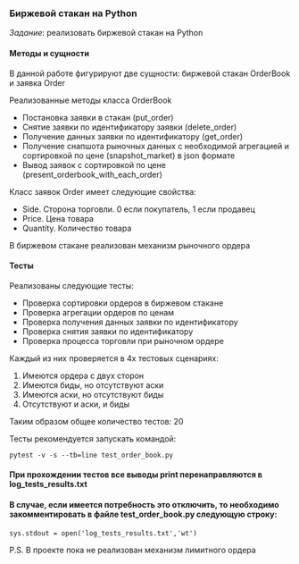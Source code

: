 ### Биржевой стакан на Python

*Задание*: реализовать биржевой стакан на Python

#### Методы и сущности
В данной работе фигурируют две сущности: биржевой стакан OrderBook и заявка Order

Реализованные методы класса OrderBook
* Постановка заявки в стакан (put_order)
* Снятие заявки по идентификатору заявки (delete_order)
* Получение данных заявки по идентификатору (get_order)
* Получение снапшота рыночных данных с необходимой агрегацией и сортировкой по цене (snapshot_market) в json формате
* Вывод заявок с сортировкой по цене (present_orderbook_with_each_order)

Класс заявок Order имеет следующие свойства:
* Side. Сторона торговли. 0 если покупатель, 1 если продавец
* Price. Цена товара
* Quantity. Количество товара  

В биржевом стакане реализован механизм рыночного ордера

#### Тесты

Реализованы следующие тесты:
* Проверка сортировки ордеров в биржевом стакане
* Проверка агрегации ордеров по ценам
* Проверка получения данных заявки по идентификатору
* Проверка снятия заявки по идентификатору
* Проверка процесса торговли при рыночном ордере

Каждый из них проверяется в 4х тестовых сценариях:
1. Имеются ордера с двух сторон
2. Имеются биды, но отсутствуют аски
3. Имеются аски, но отсутствуют биды
4. Отсутствуют и аски, и биды

Таким образом общее количество тестов: 20

Тесты рекомендуется запускать командой:
```
pytest -v -s --tb=line test_order_book.py
```

#### При прохождении тестов все выводы print перенаправляются в log_tests_results.txt
#### В случае, если имеется потребность это отключить, то необходимо закомментировать в файле test_order_book.py следующую строку:
```
sys.stdout = open('log_tests_results.txt','wt')
```

P.S. В проекте пока не реализован механизм лимитного ордера